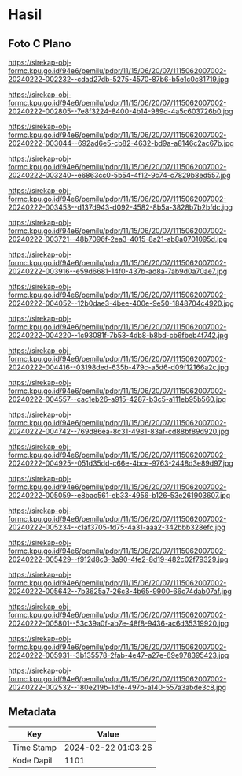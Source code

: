 # Hasil

## Foto C Plano

https://sirekap-obj-formc.kpu.go.id/94e6/pemilu/pdpr/11/15/06/20/07/1115062007002-20240222-002232--cdad27db-5275-4570-87b6-b5e1c0c81719.jpg

https://sirekap-obj-formc.kpu.go.id/94e6/pemilu/pdpr/11/15/06/20/07/1115062007002-20240222-002805--7e8f3224-8400-4b14-989d-4a5c603726b0.jpg

https://sirekap-obj-formc.kpu.go.id/94e6/pemilu/pdpr/11/15/06/20/07/1115062007002-20240222-003044--692ad6e5-cb82-4632-bd9a-a8146c2ac67b.jpg

https://sirekap-obj-formc.kpu.go.id/94e6/pemilu/pdpr/11/15/06/20/07/1115062007002-20240222-003240--e6863cc0-5b54-4f12-9c74-c7829b8ed557.jpg

https://sirekap-obj-formc.kpu.go.id/94e6/pemilu/pdpr/11/15/06/20/07/1115062007002-20240222-003453--d137d943-d092-4582-8b5a-3828b7b2bfdc.jpg

https://sirekap-obj-formc.kpu.go.id/94e6/pemilu/pdpr/11/15/06/20/07/1115062007002-20240222-003721--48b7096f-2ea3-4015-8a21-ab8a0701095d.jpg

https://sirekap-obj-formc.kpu.go.id/94e6/pemilu/pdpr/11/15/06/20/07/1115062007002-20240222-003916--e59d6681-14f0-437b-ad8a-7ab9d0a70ae7.jpg

https://sirekap-obj-formc.kpu.go.id/94e6/pemilu/pdpr/11/15/06/20/07/1115062007002-20240222-004052--12b0dae3-4bee-400e-9e50-1848704c4920.jpg

https://sirekap-obj-formc.kpu.go.id/94e6/pemilu/pdpr/11/15/06/20/07/1115062007002-20240222-004220--1c93081f-7b53-4db8-b8bd-cb6fbeb4f742.jpg

https://sirekap-obj-formc.kpu.go.id/94e6/pemilu/pdpr/11/15/06/20/07/1115062007002-20240222-004416--03198ded-635b-479c-a5d6-d09f12166a2c.jpg

https://sirekap-obj-formc.kpu.go.id/94e6/pemilu/pdpr/11/15/06/20/07/1115062007002-20240222-004557--cac1eb26-a915-4287-b3c5-a111eb95b560.jpg

https://sirekap-obj-formc.kpu.go.id/94e6/pemilu/pdpr/11/15/06/20/07/1115062007002-20240222-004742--769d86ea-8c31-4981-83af-cd88bf89d920.jpg

https://sirekap-obj-formc.kpu.go.id/94e6/pemilu/pdpr/11/15/06/20/07/1115062007002-20240222-004925--051d35dd-c66e-4bce-9763-2448d3e89d97.jpg

https://sirekap-obj-formc.kpu.go.id/94e6/pemilu/pdpr/11/15/06/20/07/1115062007002-20240222-005059--e8bac561-eb33-4956-b126-53e261903607.jpg

https://sirekap-obj-formc.kpu.go.id/94e6/pemilu/pdpr/11/15/06/20/07/1115062007002-20240222-005234--c1af3705-fd75-4a31-aaa2-342bbb328efc.jpg

https://sirekap-obj-formc.kpu.go.id/94e6/pemilu/pdpr/11/15/06/20/07/1115062007002-20240222-005429--f912d8c3-3a90-4fe2-8d19-482c02f79329.jpg

https://sirekap-obj-formc.kpu.go.id/94e6/pemilu/pdpr/11/15/06/20/07/1115062007002-20240222-005642--7b3625a7-26c3-4b65-9900-66c74dab07af.jpg

https://sirekap-obj-formc.kpu.go.id/94e6/pemilu/pdpr/11/15/06/20/07/1115062007002-20240222-005801--53c39a0f-ab7e-48f8-9436-ac6d35319920.jpg

https://sirekap-obj-formc.kpu.go.id/94e6/pemilu/pdpr/11/15/06/20/07/1115062007002-20240222-005931--3b135578-2fab-4e47-a27e-69e978395423.jpg

https://sirekap-obj-formc.kpu.go.id/94e6/pemilu/pdpr/11/15/06/20/07/1115062007002-20240222-002532--180e219b-1dfe-497b-a140-557a3abde3c8.jpg


## Metadata

| Key        | Value               |
| ---------- | ------------------- |
| Time Stamp | 2024-02-22 01:03:26 |
| Kode Dapil | 1101                |



